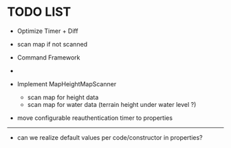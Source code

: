 # TODO LIST
* Optimize Timer + Diff
* scan map if not scanned
* Command Framework
*
* Implement MapHeightMapScanner
  * scan map for height data
  * scan map for water data (terrain height under water level ?)

* move configurable reauthentication timer to properties

-----
* can we realize default values per code/constructor in properties?